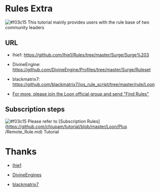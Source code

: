# Rules Extra

![#f03c15](https://placehold.it/15/f03c15/000000?text=+) This tutorial mainly provides users with the rule base of two community leaders

## URL

- lhie1: https://github.com/lhie1/Rules/tree/master/Surge/Surge%203

- DivineEngine: https://github.com/DivineEngine/Profiles/tree/master/Surge/Ruleset

- blackmatrix7: https://github.com/blackmatrix7/ios_rule_script/tree/master/rule/Loon

- [For more, please join the Loon official group and send "Find Rules"](https://t.me/Loon0x00)

## Subscription steps

![#f03c15](https://placehold.it/15/f03c15/000000?text=+) Please refer to [Subscription Rules](https://github.com/chiupam/tutorial/blob/master/Loon/Plus /Remote_Rule.md) Tutorial

# Thanks

- [lhie1](https://github.com/lhie1)

- [DivineEngines](https://github.com/DivineEngine)

- [blackmatrix7](https://github.com/blackmatrix7)